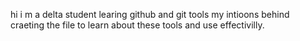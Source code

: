  hi i m a delta student learing github and git tools 
 my intioons behind craeting the file to learn about these tools and use effectivilly.

